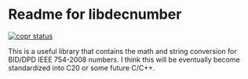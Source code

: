 # Readme for libdecnumber

[![copr status](https://copr.fedorainfracloud.org/coprs/injinj/test/package/libdecnumber/status_image/last_build.png)](https://copr.fedorainfracloud.org/coprs/injinj/test/package/libdecnumber/)

This is a useful library that contains the math and string conversion for
BID/DPD IEEE 754-2008 numbers.  I think this will be eventually become
standardized into C20 or some future C/C++.
